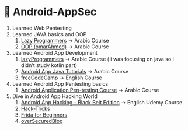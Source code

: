 # 📱 Android-AppSec

1. Learned Web Pentesting&#x20;
2. Learned JAVA basics and OOP
   1. [Lazy Programmers](https://www.youtube.com/playlist?list=PLjTzpE6cvFak0CToStX3aHn6nXPdQz6d0) -> Arabic Course
   2. [OOP (omarAhmed)](https://www.youtube.com/playlist?list=PLwWuxCLlF\_ue7GPvoG\_Ko1x43tZw5cz9v) -> Arabic Course&#x20;
3. Learned Android App Development
   1. [lazyProgrammers](https://youtube.com/playlist?list=PLjTzpE6cvFakLb80cpN-9vUcGgL\_BbOPI\&si=Q3utrn2QFqry8\_GI) -> Arabic Course ( i was focusing on java so i didn't study kotlin part)
   2. [Android App Java Tutorials](https://youtube.com/playlist?list=PLnzqK5HvcpwR8Y\_aYk3mS3vPv52c0LC5K\&si=O\_GXBa1po0GdBo2p) -> Arabic Course
   3. [freeCodeCamp](https://youtu.be/fis26HvvDII?si=cNr9AkscRwjciNkf) -> English Course
4. Learned Android App Pentesting basics
   1. [Android Application Pen-testing Course](https://youtube.com/playlist?list=PL4S940IsHJYWhhYOpBk6Y-U9nTQq2omae\&si=VX69LE\_9awscH2il) -> Arabic Course
5. Dive in Android App Hacking World
   1. [Android App Hacking - Black Belt Edition](https://www.udemy.com/course/android-app-hacking-black-belt-edition/) -> English Udemy Course
   2. [Hack-Tricks](https://book.hacktricks.xyz/mobile-pentesting/android-app-pentesting)&#x20;
   3. [Frida for Beginners](https://www.udemy.com/course/frida-for-beginners)
   4. [overSecuredBlog](https://blog.oversecured.com/)
